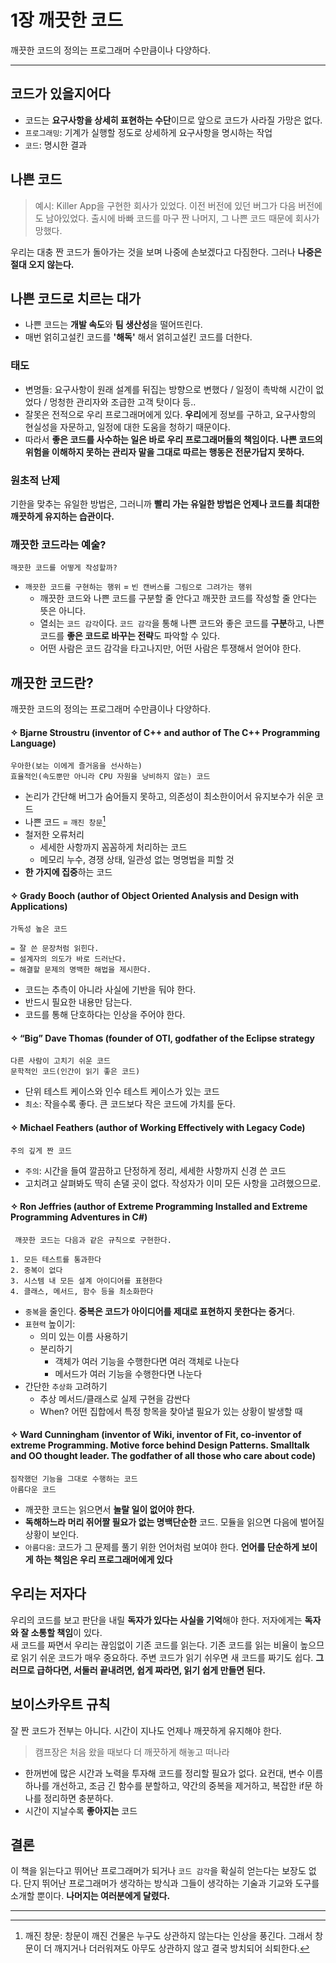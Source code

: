 <!--
title: 1장 깨끗한 코드
author: Gaeun Lee
date: 2022-03-31
-->

# 1장 깨끗한 코드

깨끗한 코드의 정의는 프로그래머 수만큼이나 다양하다.

---

## 코드가 있을지어다

-   코드는 **요구사항을 상세히 표현하는 수단**이므로 앞으로 코드가 사라질 가망은 없다.
-   `프로그래밍`: 기계가 실행할 정도로 상세하게 요구사항을 명시하는 작업
-   `코드`: 명시한 결과

## 나쁜 코드

> 예시:
> Killer App을 구현한 회사가 있었다.
> 이전 버전에 있던 버그가 다음 버전에도 남아있었다.
> 출시에 바빠 코드를 마구 짠 나머지, 그 나쁜 코드 때문에 회사가 망했다.

우리는 대충 짠 코드가 돌아가는 것을 보며 나중에 손보겠다고 다짐한다. 그러나 **나중은 절대 오지 않는다.**

## 나쁜 코드로 치르는 대가

-   나쁜 코드는 **개발 속도**와 **팀 생산성**을 떨어뜨린다.
-   매번 얽히고설킨 코드를 **'해독'** 해서 얽히고설킨 코드를 더한다.

### 태도

-   변명들: 요구사항이 원래 설계를 뒤집는 방향으로 변했다 / 일정이 촉박해 시간이 없었다 / 멍청한 관리자와 조급한 고객 탓이다 등..
-   잘못은 전적으로 우리 프로그래머에게 있다. **우리**에게 정보를 구하고, 요구사항의 현실성을 자문하고, 일정에 대한 도움을 청하기 때문이다.
-   따라서 **좋은 코드를 사수하는 일은 바로 우리 프로그래머들의 책임이다. 나쁜 코드의 위험을 이해하지 못하는 관리자 말을 그대로 따르는 행동은 전문가답지 못하다.**

### 원초적 난제

기한을 맞추는 유일한 방법은, 그러니까 **빨리 가는 유일한 방법은 언제나 코드를 최대한 깨끗하게 유지하는 습관이다.**

### 깨끗한 코드라는 예술?

    깨끗한 코드를 어떻게 작성할까?

-   `깨끗한 코드를 구현하는 행위` = `빈 캔버스를 그림으로 그려가는 행위`
    -   깨끗한 코드와 나쁜 코드를 구분할 줄 안다고 깨끗한 코드를 작성할 줄 안다는 뜻은 아니다.
    -   열쇠는 `코드 감각`이다. `코드 감각`을 통해 나쁜 코드와 좋은 코드를 **구분**하고, 나쁜 코드를 **좋은 코드로 바꾸는 전략**도 파악할 수 있다.
    -   어떤 사람은 코드 감각을 타고나지만, 어떤 사람은 투쟁해서 얻어야 한다.

## 깨끗한 코드란?

깨끗한 코드의 정의는 프로그래머 수만큼이나 다양하다.

#### ✧ Bjarne Stroustru (inventor of C++ and author of The C++ Programming Language)

    우아한(보는 이에게 즐거움을 선사하는)
    효율적인(속도뿐만 아니라 CPU 자원을 낭비하지 않는) 코드

-   논리가 간단해 버그가 숨어들지 못하고, 의존성이 최소한이어서 유지보수가 쉬운 코드
-   나쁜 코드 = `깨진 창문`[^1]
-   철저한 오류처리
    -   세세한 사항까지 꼼꼼하게 처리하는 코드
    -   메모리 누수, 경쟁 상태, 일관성 없는 명명법을 피할 것
-   **한 가지에 집중**하는 코드

#### ✧ Grady Booch (author of Object Oriented Analysis and Design with Applications)

    가독성 높은 코드

    = 잘 쓴 문장처럼 읽힌다.
    = 설계자의 의도가 바로 드러난다.
    = 해결할 문제의 명백한 해법을 제시한다.

-   코드는 추측이 아니라 사실에 기반을 둬야 한다.
-   반드시 필요한 내용만 담는다.
-   코드를 통해 단호하다는 인상을 주어야 한다.

#### ✧ “Big” Dave Thomas (founder of OTI, godfather of the Eclipse strategy

    다른 사람이 고치기 쉬운 코드
    문학적인 코드(인간이 읽기 좋은 코드)

-   단위 테스트 케이스와 인수 테스트 케이스가 있는 코드
-   `최소`: 작을수록 좋다. 큰 코드보다 작은 코드에 가치를 둔다.

#### ✧ Michael Feathers (author of Working Effectively with Legacy Code)

    주의 깊게 짠 코드

-   `주의`: 시간을 들여 깔끔하고 단정하게 정리, 세세한 사항까지 신경 쓴 코드
-   고치려고 살펴봐도 딱히 손댈 곳이 없다. 작성자가 이미 모든 사항을 고려했으므로.

#### ✧ Ron Jeffries (author of Extreme Programming Installed and Extreme Programming Adventures in C#)

     깨끗한 코드는 다음과 같은 규칙으로 구현한다.

    1. 모든 테스트를 통과한다
    2. 중복이 없다
    3. 시스템 내 모든 설계 아이디어를 표현한다
    4. 클래스, 메서드, 함수 등을 최소화한다

-   `중복`을 줄인다. **중복은 코드가 아이디어를 제대로 표현하지 못한다는 증거**다.
-   `표현력` 높이기:
    -   의미 있는 이름 사용하기
    -   분리하기
        -   객체가 여러 기능을 수행한다면 여러 객체로 나눈다
        -   메서드가 여러 기능을 수행한다면 나눈다
-   간단한 `추상화` 고려하기
    -   추상 메서드/클래스로 실제 구현을 감싼다
    -   When? 어떤 집합에서 특정 항목을 찾아낼 필요가 있는 상황이 발생할 때

#### ✧ Ward Cunningham (inventor of Wiki, inventor of Fit, co-inventor of extreme Programming. Motive force behind Design Patterns. Smalltalk and OO thought leader. The godfather of all those who care about code)

    짐작했던 기능을 그대로 수행하는 코드
    아름다운 코드

-   깨끗한 코드는 읽으면서 **놀랄 일이 없어야 한다.**
-   **독해하느라 머리 쥐어짤 필요가 없는 명백단순한** 코드. 모듈을 읽으면 다음에 벌어질 상황이 보인다.
-   `아름다움`: 코드가 그 문제를 풀기 위한 언어처럼 보여야 한다.
    **언어를 단순하게 보이게 하는 책임은 우리 프로그래머에게 있다**

## 우리는 저자다

우리의 코드를 보고 판단을 내릴 **독자가 있다는 사실을 기억**해야 한다. 저자에게는 **독자와 잘 소통할 책임**이 있다.  
새 코드를 짜면서 우리는 끊임없이 기존 코드를 읽는다. 기존 코드를 읽는 비율이 높으므로 읽기 쉬운 코드가 매우 중요하다. 주변 코드가 읽기 쉬우면 새 코드를 짜기도 쉽다. **그러므로 급하다면, 서둘러 끝내려면, 쉽게 짜라면, 읽기 쉽게 만들면 된다.**

## 보이스카우트 규칙

잘 짠 코드가 전부는 아니다. 시간이 지나도 언제나 깨끗하게 유지해야 한다.

> 캠프장은 처음 왔을 때보다 더 깨끗하게 해놓고 떠나라

-   한꺼번에 많은 시간과 노력을 투자해 코드를 정리할 필요가 없다. 요컨대, 변수 이름 하나를 개선하고, 조금 긴 함수를 분할하고, 약간의 중복을 제거하고, 복잡한 if문 하나를 정리하면 충분하다.
-   시간이 지날수록 **좋아지는** 코드

## 결론

이 책을 읽는다고 뛰어난 프로그래머가 되거나 `코드 감각`을 확실히 얻는다는 보장도 없다. 단지 뛰어난 프로그래머가 생각하는 방식과 그들이 생각하는 기술과 기교와 도구를 소개할 뿐이다. **나머지는 여러분에게 달렸다.**

---

[^1]: 깨진 창문: 창문이 깨진 건물은 누구도 상관하지 않는다는 인상을 풍긴다. 그래서 창문이 더 깨지거나 더러워져도 아무도 상관하지 않고 결국 방치되어 쇠퇴한다.
